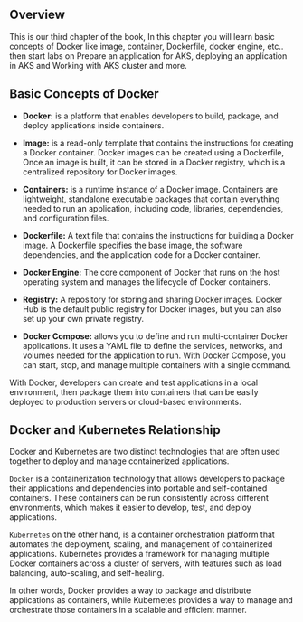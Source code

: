 ## Overview

This is our third chapter of the book, In this chapter you will learn basic concepts of Docker like image, container, Dockerfile, docker engine, etc.. then start labs on Prepare an application for AKS, deploying an application in AKS and Working with AKS cluster and more.

## Basic Concepts of Docker

- **Docker:** is a platform that enables developers to build, package, and deploy applications inside containers. 

- **Image:** is a read-only template that contains the instructions for creating a Docker container. Docker images can be created using a Dockerfile, Once an image is built, it can be stored in a Docker registry, which is a centralized repository for Docker images.

- **Containers:**  is a runtime instance of a Docker image. Containers are lightweight, standalone executable packages that contain everything needed to run an application, including code, libraries, dependencies, and configuration files. 

- **Dockerfile:** A text file that contains the instructions for building a Docker image. A Dockerfile specifies the base image, the software dependencies, and the application code for a Docker container.

- **Docker Engine:** The core component of Docker that runs on the host operating system and manages the lifecycle of Docker containers.

- **Registry:** A repository for storing and sharing Docker images. Docker Hub is the default public registry for Docker images, but you can also set up your own private registry.

- **Docker Compose:**  allows you to define and run multi-container Docker applications. It uses a YAML file to define the services, networks, and volumes needed for the application to run. With Docker Compose, you can start, stop, and manage multiple containers with a single command.

With Docker, developers can create and test applications in a local environment, then package them into containers that can be easily deployed to production servers or cloud-based environments.

## Docker and Kubernetes Relationship

Docker and Kubernetes are two distinct technologies that are often used together to deploy and manage containerized applications.

`Docker` is a containerization technology that allows developers to package their applications and dependencies into portable and self-contained containers. These containers can be run consistently across different environments, which makes it easier to develop, test, and deploy applications.

`Kubernetes` on the other hand, is a container orchestration platform that automates the deployment, scaling, and management of containerized applications. Kubernetes provides a framework for managing multiple Docker containers across a cluster of servers, with features such as load balancing, auto-scaling, and self-healing.

In other words, Docker provides a way to package and distribute applications as containers, while Kubernetes provides a way to manage and orchestrate those containers in a scalable and efficient manner.